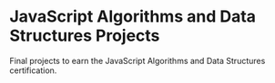 # JavaScript Algorithms and Data Structures Projects

Final projects to earn the JavaScript Algorithms and Data Structures certification.
